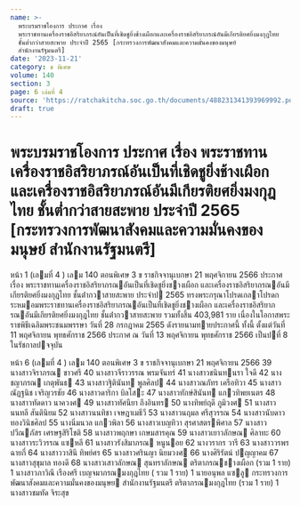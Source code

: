 ```yaml
---
name: >-
  พระบรมราชโองการ ประกาศ เรื่อง
  พระราชทานเครื่องราชอิสริยาภรณ์อันเป็นที่เชิดชูยิ่งช้างเผือกและเครื่องราชอิสริยาภรณ์อันมีเกียรติยศยิ่งมงกุฎไทย
  ชั้นต่ำกว่าสายสะพาย ประจำปี 2565 [กระทรวงการพัฒนาสังคมและความมั่นคงของมนุษย์
  สำนักงานรัฐมนตรี]
date: '2023-11-21'
category: ข พิเศษ
volume: 140
section: 3
page: 6 เล่มที่ 4
source: 'https://ratchakitcha.soc.go.th/documents/488231341393969992.pdf'
draft: true
---
```


# พระบรมราชโองการ ประกาศ เรื่อง พระราชทานเครื่องราชอิสริยาภรณ์อันเป็นที่เชิดชูยิ่งช้างเผือกและเครื่องราชอิสริยาภรณ์อันมีเกียรติยศยิ่งมงกุฎไทย ชั้นต่ำกว่าสายสะพาย ประจำปี 2565 [กระทรวงการพัฒนาสังคมและความมั่นคงของมนุษย์ สำนักงานรัฐมนตรี]

หน้า 1 (เลมที่ 4 ) เลม 140 ตอนพิเศษ 3 ข ราชกิจจานุเบกษา 21 พฤศจิกายน 2566 ประกาศ เรื่อง พระราชทานเครื่องราชอิสริยาภรณอันเป็นที่เชิดชูยิ่งชางเผือก และเครื่องราชอิสริยาภรณอันมีเกียรติยศยิ่งมงกุฎไทย ชั้นต่ํากวาสายสะพาย ประจําป 2565 ทรงพระกรุณาโปรดเกลาโปรดกระหมอมพระราชทานเครื่องราชอิสริยาภรณอันเป็นที่เชิดชูยิ่งชางเผือก และเครื่องราชอิสริยาภรณอันมีเกียรติยศยิ่งมงกุฎไทย ชั้นต่ํากวาสายสะพาย รวมทั้งสิ้น 403,981 ราย เนื่องในโอกาสพระราชพิธีเฉลิมพระชนมพรรษา วันที่ 28 กรกฎาคม 2565 ดังรายนามทายประกาศนี้ ทั้งนี้ ตั้งแต่วันที่ 11 พฤศจิกายน พุทธศักราช 2566 ประกาศ ณ วันที่ 13 พฤศจิกายน พุทธศักราช 2566 เป็นปที่ 8 ในรัชกาลปจจุบัน

หน้า 6 (เลมที่ 4 ) เลม 140 ตอนพิเศษ 3 ข ราชกิจจานุเบกษา 21 พฤศจิกายน 2566 39 นางสาวจิราภรณ ขาวศรี 40 นางสาวจีราวรรณ พรมจันทร์ 41 นางสาวชนินทนรา ใจดี 42 นางชญาภรณ เกตุพันธ 43 นางสาวฐิตินันท พูลศิลป 44 นางสาวณภัทร เครือทิวา 45 นางสาวณัฏฐนิช เจริญวรชัย 46 นางสาวดาริกา บิลโสะ 47 นางสาวทักษ์สินันท แกวทิพยเนตร 48 นางสาวทัดดาว นาควงศ 49 นางสาวทัศนียา ถึงอินทร 50 นางทิพย์ฤดี ภูมิวงศ 51 นางสาวนนทลี สันตินิยม 52 นางสาวนนทิชา เจษฎาเมธีวี 53 นางสาวนฤมล ศรีสุวรรณ 54 นางสาวนับดาว ทองวินิชศิลป 55 นางนิ่มนวล แกวพิลา 56 นางสาวเบญทิวา สุรศาสตรพิศาล 57 นางสาวปวีณภัสร เศรษฐสิริโชติ 58 นางสาวพฤกษา เกษมสารคุณ 59 นางสาวเยาวลักษณ ศิลาทะ 60 นางสาวระวิวรรณ แซหลี 61 นางสาวรังสิมาภรณ หนูนอย 62 นางวรากร วารี 63 นางสาววรพร ฉายกี่ 64 นางสาววาสินี ทิพย์ศร 65 นางสาวศรินญา นิยมวงศ 66 นางศิริรัตน์ ปญญาคม 67 นางสาวสุขุมาล ทองดี 68 นางสาวเสาวลักษณ สุนทราลักษณ ตริตาภรณชางเผือก (รวม 1 ราย) 1 นางสาวภาวิณี เรืองศรี เบญจมาภรณมงกุฎไทย ( รวม 1 ราย) 1 นายอนุพล แซลู กระทรวงการพัฒนาสังคมและความมั่นคงของมนุษย สํานักงานรัฐมนตรี ตริตาภรณมงกุฎไทย (รวม 1 ราย) 1 นางสาวชมทัด จิระสุข
